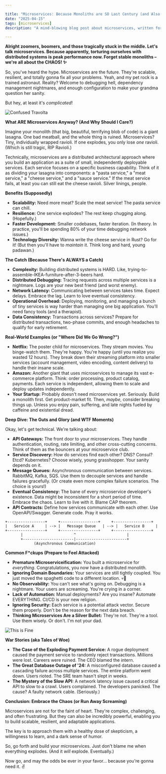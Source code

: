 ```yaml
---

title: "Microservices: Because Monoliths are SO Last Century (and Also Kind of Stable)"
date: "2025-04-15"
tags: [microservices]
description: "A mind-blowing blog post about microservices, written for chaotic Gen Z engineers. Brace yourselves."

---
```


**Alright zoomers, boomers, and those tragically stuck in the middle. Let's talk microservices. Because apparently, torturing ourselves with distributed systems is peak performance now. Forget stable monoliths – we're all about the CHAOS! ✨**

So, you've heard the hype. Microservices are the future. They're scalable, resilient, and totally gonna fix all your problems. Yeah, and my pet rock is a trained astronaut. Reality? Welcome to debugging hell, dependency management nightmares, and enough configuration to make your grandma question her sanity.

But hey, at least it's *complicated*!

![Confused Travolta](https://i.kym-cdn.com/photos/images/original/000/203/685/conveyer-belt-of-hamsters.gif)

**What ARE Microservices Anyway? (And Why Should I Care?)**

Imagine your monolith (that big, beautiful, terrifying blob of code) is a giant lasagna. One bad meatball, and the whole thing is ruined. Microservices? Tiny, individually wrapped ravioli. If one explodes, you only lose *one* ravioli. (Which is still tragic, RIP Ravioli.)

Technically, microservices are a distributed architectural approach where you build an application as a suite of small, independently deployable services. Each service focuses on a specific business capability. Think of it as dividing your lasagna into components: a "pasta service," a "meat service," a "cheese service," and a "sauce service." If the meat service fails, at least you can still eat the cheese ravioli. Silver linings, people.

**Benefits (Supposedly)**

*   **Scalability:** Need more meat? Scale the meat service! The pasta service can chill.
*   **Resilience:** One service explodes? The rest keep chugging along. (Hopefully.)
*   **Faster Development:** Smaller codebases, faster iteration. (In theory. In practice, you'll be spending 80% of your time debugging network issues.)
*   **Technology Diversity:** Wanna write the cheese service in Rust? Go for it! (But then you'll have to *maintain* it. Think long and hard, young padawan.)

**The Catch (Because There's ALWAYS a Catch)**

*   **Complexity:** Building distributed systems is HARD. Like, trying-to-assemble-IKEA-furniture-after-3-beers hard.
*   **Distributed Debugging:** Tracing requests across multiple services is a nightmare. Logs are your new best friend (and worst enemy).
*   **Network Latency:** Communicating between services takes time. Expect delays. Embrace the lag. Learn to love eventual consistency.
*   **Operational Overhead:** Deploying, monitoring, and managing a bunch of tiny services is way harder than managing one big application. You'll need fancy tools (and a therapist).
*   **Data Consistency:** Transactions across services? Prepare for distributed transactions, two-phase commits, and enough headaches to qualify for early retirement.

**Real-World Examples (or "Where Did We Go Wrong?")**

*   **Netflix:** The poster child for microservices. They stream movies. You binge-watch them. They're happy. You're happy (until you realize you wasted 12 hours). They break down their streaming platform into smaller services (account management, video encoding, content delivery) to handle their insane scale.
*   **Amazon:** Another giant that uses microservices to manage its vast e-commerce platform. Think: order processing, product catalog, payments. Each service is independent, allowing them to scale and deploy updates independently.
*   **Your Startup:** Probably doesn't need microservices yet. Seriously. Build a monolith first. Get product-market fit. Then, *maybe*, consider breaking things up. Unless you enjoy pain, suffering, and late nights fueled by caffeine and existential dread.

**Deep Dive: The Guts and Glory (and WTF Moments)**

Okay, let's get technical. We're talking about:

*   **API Gateways:** The front door to your microservices. They handle authentication, routing, rate limiting, and other cross-cutting concerns. Think of them as the bouncers at your microservice club.
*   **Service Discovery:** How do services find each other? DNS? Consul? Etcd? Kubernetes? Choose wisely, young grasshopper. Your sanity depends on it.
*   **Message Queues:** Asynchronous communication between services. RabbitMQ, Kafka, SQS. Use them to decouple services and handle failures gracefully. (Or create even more complex failure scenarios. The choice is yours!)
*   **Eventual Consistency:** The bane of every microservice developer's existence. Data might be inconsistent for a short period of time. Embrace the chaos. Learn to live with it. Blame CAP theorem.
*   **API Contracts:** Define how services communicate with each other. Use OpenAPI/Swagger. Generate code. Pray it works.

```ascii
+-----------------+     +-----------------+     +-----------------+
|   Service A     | --> |   Message Queue   | --> |   Service B     |
+-----------------+     +-----------------+     +-----------------+
       |                       ^                       |
       +-----------------------|-----------------------+
             (Asynchronous Communication)
```

**Common F\*ckups (Prepare to Feel Attacked)**

*   **Premature Microserviceification:** You built a microservice for *everything*. Congratulations, you now have a distributed monolith.
*   **Ignoring Domain Boundaries:** Your services are still tightly coupled. You just moved the spaghetti code to a different location. 💀🙏
*   **No Observability:** You can't see what's going on. Debugging is a nightmare. Your users are screaming. You're crying in a corner.
*   **Lack of Automation:** Manual deployments? Are you insane? Automate EVERYTHING. CI/CD is your new religion.
*   **Ignoring Security:** Each service is a potential attack vector. Secure them properly. Don't be the reason for the next data breach.
*   **Thinking Microservices Are a Silver Bullet:** They're not. They're a tool. Use them wisely. Or don't. I'm not your dad.

![This is Fine](https://i.kym-cdn.com/photos/images/newsfeed/000/555/084/804.png)

**War Stories (aka Tales of Woe)**

*   **The Case of the Exploding Payment Service:** A rogue deployment caused the payment service to randomly reject transactions. Millions were lost. Careers were ruined. The CEO blamed the intern.
*   **The Great Database Outage of '24:** A misconfigured database caused a cascading failure across multiple services. The entire platform went down. Users rioted. The SRE team hasn't slept in weeks.
*   **The Mystery of the Slow API:** A network latency issue caused a critical API to slow to a crawl. Users complained. The developers panicked. The cause? A faulty network cable. (Seriously.)

**Conclusion: Embrace the Chaos (or Run Away Screaming)**

Microservices are not for the faint of heart. They're complex, challenging, and often frustrating. But they can also be incredibly powerful, enabling you to build scalable, resilient, and adaptable applications.

The key is to approach them with a healthy dose of skepticism, a willingness to learn, and a dark sense of humor.

So, go forth and build your microservices. Just don't blame me when everything explodes. (And it *will* explode. Eventually.)

Now go, and may the odds be ever in your favor... because you're gonna need it. ✌️
